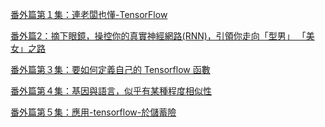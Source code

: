 [番外篇第１集：連老闆也懂-TensorFlow](../../wiki/番外篇第１集：連老闆也懂-TensorFlow)

[番外篇2：摘下眼鏡，操控你的真實神經網路(RNN)，引領你走向「型男」 「美女」之路](../../wiki/%E7%95%AA%E5%A4%96%E7%AF%872%EF%BC%9A%E6%91%98%E4%B8%8B%E7%9C%BC%E9%8F%A1%EF%BC%8C%E6%93%8D%E6%8E%A7%E4%BD%A0%E7%9A%84%E7%9C%9F%E5%AF%A6%E7%A5%9E%E7%B6%93%E7%B6%B2%E8%B7%AF(RNN)%EF%BC%8C%E5%BC%95%E9%A0%98%E4%BD%A0%E8%B5%B0%E5%90%91%E3%80%8C%E5%9E%8B%E7%94%B7%E3%80%8D-%E3%80%8C%E7%BE%8E%E5%A5%B3%E3%80%8D%E4%B9%8B%E8%B7%AF)

[番外篇第３集：要如何定義自己的 Tensorflow 函數](../../wiki/%E7%95%AA%E5%A4%96%E7%AF%87%E7%AC%AC%EF%BC%93%E9%9B%86%EF%BC%9A%E8%A6%81%E5%A6%82%E4%BD%95%E5%AE%9A%E7%BE%A9%E8%87%AA%E5%B7%B1%E7%9A%84-Tensorflow-%E5%87%BD%E6%95%B8)

[番外篇第４集：基因與語言，似乎有某種程度相似性](../../wiki/番外篇第４集：基因與語言，似乎有某種程度相似性)

[番外篇第５集：應用-tensorflow-於儲蓄險](../../wiki/番外篇第５集：應用-tensorflow-於儲蓄險)


